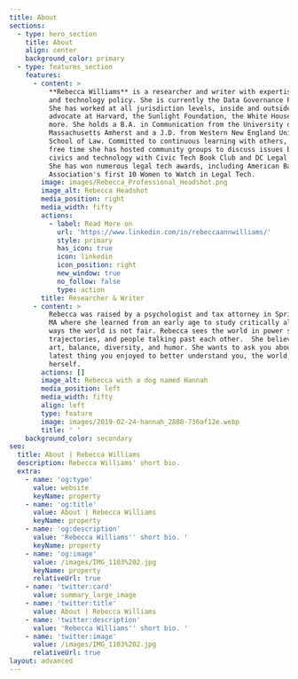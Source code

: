 ```yaml
---
title: About
sections:
  - type: hero_section
    title: About
    align: center
    background_color: primary
  - type: features_section
    features:
      - content: >
          **Rebecca Williams** is a researcher and writer with expertise in data
          and technology policy. She is currently the Data Governance Program Manager for the ACLU.
          She has worked at all jurisdiction levels, inside and outside of government, as a civil servant, consultant, and
          advocate at Harvard, the Sunlight Foundation, the White House, and
          more. She holds a B.A. in Communication from the University of
          Massachusetts Amherst and a J.D. from Western New England University
          School of Law. Committed to continuous learning with others, in her
          free time she has hosted community groups to discuss issues betwixt
          civics and technology with Civic Tech Book Club and DC Legal Hackers.
          She has won numerous legal tech awards, including American Bar
          Association's first 10 Women to Watch in Legal Tech.
        image: images/Rebecca_Professional_Headshot.png
        image_alt: Rebecca Headshot
        media_position: right
        media_width: fifty
        actions:
          - label: Read More on
            url: 'https://www.linkedin.com/in/rebeccaannwilliams/'
            style: primary
            has_icon: true
            icon: linkedin
            icon_position: right
            new_window: true
            no_follow: false
            type: action
        title: Researcher & Writer
      - content: >
          Rebecca was raised by a psychologist and tax attorney in Springfield,
          MA where she learned from an early age to study critically all of the
          ways the world is not fair. Rebecca sees the world in power struggles,
          trajectories, and people talking past each other.  She believes in
          art, balance, diversity, and humor. She wants to ask you about the
          latest thing you enjoyed to better understand you, the world, and
          herself.
        actions: []
        image_alt: Rebecca with a dog named Hannah
        media_position: left
        media_width: fifty
        align: left
        type: feature
        image: images/2019-02-24-hannah_2880-736af12e.webp
        title: ' '
    background_color: secondary
seo:
  title: About | Rebecca Williams
  description: Rebecca Williams' short bio.
  extra:
    - name: 'og:type'
      value: website
      keyName: property
    - name: 'og:title'
      value: About | Rebecca Williams
      keyName: property
    - name: 'og:description'
      value: 'Rebecca Williams'' short bio. '
      keyName: property
    - name: 'og:image'
      value: /images/IMG_1103%202.jpg
      keyName: property
      relativeUrl: true
    - name: 'twitter:card'
      value: summary_large_image
    - name: 'twitter:title'
      value: About | Rebecca Williams
    - name: 'twitter:description'
      value: 'Rebecca Williams'' short bio. '
    - name: 'twitter:image'
      value: /images/IMG_1103%202.jpg
      relativeUrl: true
layout: advanced
---
```

